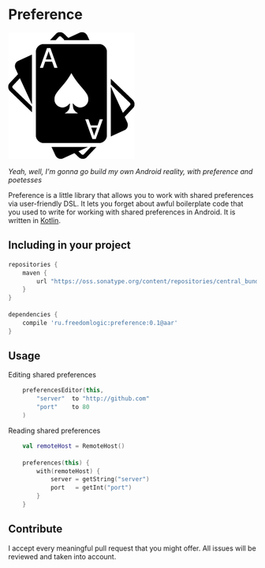 Preference
===========
![](logo.png)

*Yeah, well, I'm gonna go build my own Android reality, with preference and poetesses*


Preference is a little library that allows you to work with shared preferences via user-friendly DSL. It lets you forget about awful boilerplate code that you used to write for working with shared preferences in Android. It is written in [Kotlin](http://kotlinlang.org).

## Including in your project
```groovy
repositories {
    maven {
        url "https://oss.sonatype.org/content/repositories/central_bundles-3532"
    }
}

dependencies {
    compile 'ru.freedomlogic:preference:0.1@aar'
}
```

## Usage
Editing shared preferences
```kotlin
	preferencesEditor(this,
		"server"  to "http://github.com"
		"port"    to 80
	)
```

Reading shared preferences
```kotlin
	val remoteHost = RemoteHost()

	preferences(this) {
		with(remoteHost) {
			server = getString("server")
			port   = getInt("port")
		}
	}
```


## Contribute
I accept every meaningful pull request that you might offer. All issues will be reviewed and taken into account.

